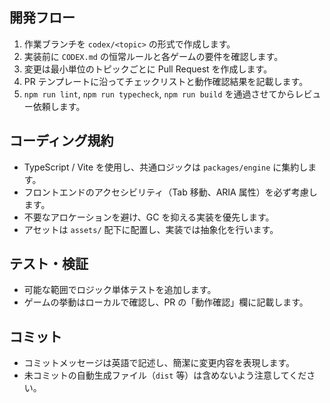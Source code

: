 ## 開発フロー

1. 作業ブランチを `codex/<topic>` の形式で作成します。
2. 実装前に `CODEX.md` の恒常ルールと各ゲームの要件を確認します。
3. 変更は最小単位のトピックごとに Pull Request を作成します。
4. PR テンプレートに沿ってチェックリストと動作確認結果を記載します。
5. `npm run lint`, `npm run typecheck`, `npm run build` を通過させてからレビュー依頼します。

## コーディング規約

- TypeScript / Vite を使用し、共通ロジックは `packages/engine` に集約します。
- フロントエンドのアクセシビリティ（Tab 移動、ARIA 属性）を必ず考慮します。
- 不要なアロケーションを避け、GC を抑える実装を優先します。
- アセットは `assets/` 配下に配置し、実装では抽象化を行います。

## テスト・検証

- 可能な範囲でロジック単体テストを追加します。
- ゲームの挙動はローカルで確認し、PR の「動作確認」欄に記載します。

## コミット

- コミットメッセージは英語で記述し、簡潔に変更内容を表現します。
- 未コミットの自動生成ファイル（`dist` 等）は含めないよう注意してください。
